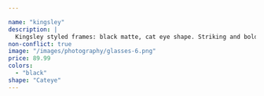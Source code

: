```yaml
---

name: "kingsley"
description: |
  Kingsley styled frames: black matte, cat eye shape. Striking and bold.
non-conflict: true
image: "/images/photography/glasses-6.png"
price: 89.99
colors:
  - "black"
shape: "Cateye"
---
```

